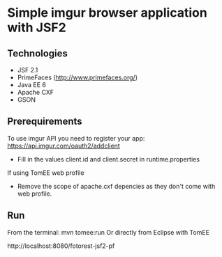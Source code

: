 Simple imgur browser application with JSF2
======================

Technologies
-----------

* JSF 2.1
* PrimeFaces (http://www.primefaces.org/)
* Java EE 6
* Apache CXF
* GSON

Prerequirements
---------------

To use imgur API you need to register your app: https://api.imgur.com/oauth2/addclient

* Fill in the values client.id and client.secret in runtime.properties

If using TomEE web profile

* Remove the scope of apache.cxf depencies as they don't come with web profile.

Run
---------------
From the terminal: mvn tomee:run
Or directly from Eclipse with TomEE

http://localhost:8080/fotorest-jsf2-pf

